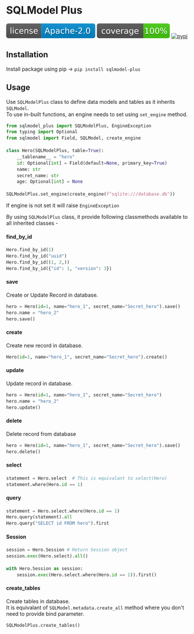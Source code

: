 # SQLModel Plus

[![GitHub license badge](badges/badge-license.svg)](http://www.apache.org/licenses/LICENSE-2.0)
[![Coverage](badges/coverage.svg)]()
[![pypi](https://img.shields.io/pypi/v/sqlmodel-plus.svg)](https://pypi.python.org/pypi/sqlmodel-plus)

## Installation

Install package using pip -> `pip install sqlmodel-plus`

## Usage

Use `SQLModelPlus` class to define data models and tables as it inherits `SQLModel`. \
To use in-built functions, an engine needs to set using `set_engine` method.

```python
from sqlmodel_plus import SQLModelPlus, EngineException
from typing import Optional
from sqlmodel import Field, SQLModel, create_engine

class Hero(SQLModelPlus, table=True):
    __tablename__ = "hero"
    id: Optional[int] = Field(default=None, primary_key=True)
    name: str
    secret_name: str
    age: Optional[int] = None

SQLModelPlus.set_engine(create_engine(f"sqlite:///database.db"))
```

If engine is not set it will raise `EngineException`

By using `SQLModelPlus` class, it provide following classmethods available to all inherited classes -

#### find_by_id

```python
Hero.find_by_id(1)
Hero.find_by_id("uuid")
Hero.find_by_id((1, 2,))
Hero.find_by_id({"id": 1, "version": 3})
```

#### save

Create or Update Record in database.
```python
hero = Hero(id=1, name="hero_1", secret_name="Secret_hero").save()
hero.name = "hero_2"
hero.save()

```

#### create

Create new record in database.
```python
Hero(id=1, name="hero_1", secret_name="Secret_hero").create()
```

#### update

Update record in database.
```python
hero = Hero(id=1, name="hero_1", secret_name="Secret_hero")
hero.name = "hero_2"
hero.update()
```

#### delete

Delete record from database
```python
hero = Hero(id=1, name="hero_1", secret_name="Secret_hero").save()
hero.delete()
```

#### select

```python
statement = Hero.select  # This is equivalant to select(Hero)
statement.where(Hero.id == 1)
```

#### query

```python
statement = Hero.select.where(Hero.id == 1)
Hero.query(statement).all
Hero.query("SELECT id FROM hero").first
```

#### Session

```python
session = Hero.Session # Return Session object
session.exec(Hero.select).all()

with Hero.Session as session:
    session.exec(Hero.select.where(Hero.id == 1)).first()
```

#### create_tables

Create tables in database. \
It is equivalant of `SQLModel.metadata.create_all` method where you don't need to provide bind parameter.
```python
SQLModelPlus.create_tables()
```
